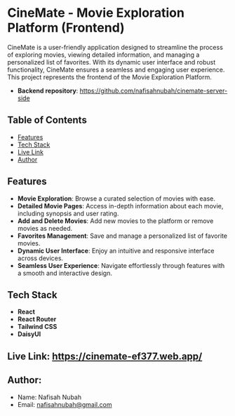 # CineMate - Movie Exploration Platform (Frontend)

CineMate is a user-friendly application designed to streamline the process of exploring movies, viewing detailed information, and managing a personalized list of favorites. With its dynamic user interface and robust functionality, CineMate ensures a seamless and engaging user experience. This project represents the frontend of the Movie Exploration Platform.

- **Backend repository**: https://github.com/nafisahnubah/cinemate-server-side

## Table of Contents
- [Features](#features)
- [Tech Stack](#tech-stack)
- [Live Link](#live-link)
- [Author](#author)

## Features
- **Movie Exploration**: Browse a curated selection of movies with ease.
- **Detailed Movie Pages**: Access in-depth information about each movie, including synopsis and user rating.
- **Add and Delete Movies**: Add new movies to the platform or remove movies as needed.
- **Favorites Management**: Save and manage a personalized list of favorite movies.
- **Dynamic User Interface**: Enjoy an intuitive and responsive interface across devices.
- **Seamless User Experience**: Navigate effortlessly through features with a smooth and interactive design.

## Tech Stack
- **React**
- **React Router**
- **Tailwind CSS**
- **DaisyUI**

## Live Link: https://cinemate-ef377.web.app/

## Author:
- Name: Nafisah Nubah
- Email: nafisahnubah@gmail.com
